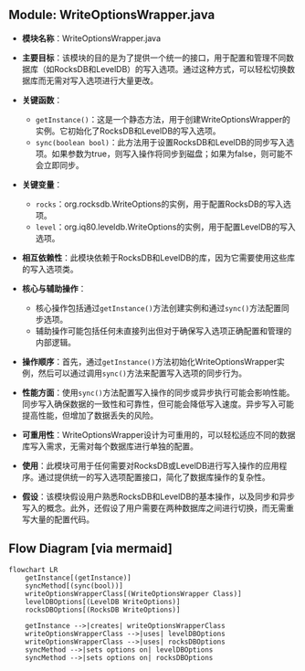## Module: WriteOptionsWrapper.java
- **模块名称**：WriteOptionsWrapper.java

- **主要目标**：该模块的目的是为了提供一个统一的接口，用于配置和管理不同数据库（如RocksDB和LevelDB）的写入选项。通过这种方式，可以轻松切换数据库而无需对写入选项进行大量更改。

- **关键函数**：
  - `getInstance()`：这是一个静态方法，用于创建WriteOptionsWrapper的实例。它初始化了RocksDB和LevelDB的写入选项。
  - `sync(boolean bool)`：此方法用于设置RocksDB和LevelDB的同步写入选项。如果参数为true，则写入操作将同步到磁盘；如果为false，则可能不会立即同步。

- **关键变量**：
  - `rocks`：org.rocksdb.WriteOptions的实例，用于配置RocksDB的写入选项。
  - `level`：org.iq80.leveldb.WriteOptions的实例，用于配置LevelDB的写入选项。

- **相互依赖性**：此模块依赖于RocksDB和LevelDB的库，因为它需要使用这些库的写入选项类。

- **核心与辅助操作**：
  - 核心操作包括通过`getInstance()`方法创建实例和通过`sync()`方法配置同步选项。
  - 辅助操作可能包括任何未直接列出但对于确保写入选项正确配置和管理的内部逻辑。

- **操作顺序**：首先，通过`getInstance()`方法初始化WriteOptionsWrapper实例，然后可以通过调用`sync()`方法来配置写入选项的同步行为。

- **性能方面**：使用`sync()`方法配置写入操作的同步或异步执行可能会影响性能。同步写入确保数据的一致性和可靠性，但可能会降低写入速度。异步写入可能提高性能，但增加了数据丢失的风险。

- **可重用性**：WriteOptionsWrapper设计为可重用的，可以轻松适应不同的数据库写入需求，无需对每个数据库进行单独的配置。

- **使用**：此模块可用于任何需要对RocksDB或LevelDB进行写入操作的应用程序。通过提供统一的写入选项配置接口，简化了数据库操作的复杂性。

- **假设**：该模块假设用户熟悉RocksDB和LevelDB的基本操作，以及同步和异步写入的概念。此外，还假设了用户需要在两种数据库之间进行切换，而无需重写大量的配置代码。
## Flow Diagram [via mermaid]
```mermaid
flowchart LR
    getInstance[(getInstance)]
    syncMethod[(sync(bool))]
    writeOptionsWrapperClass[(WriteOptionsWrapper Class)]
    levelDBOptions[(LevelDB WriteOptions)]
    rocksDBOptions[(RocksDB WriteOptions)]

    getInstance -->|creates| writeOptionsWrapperClass
    writeOptionsWrapperClass -->|uses| levelDBOptions
    writeOptionsWrapperClass -->|uses| rocksDBOptions
    syncMethod -->|sets options on| levelDBOptions
    syncMethod -->|sets options on| rocksDBOptions
```

